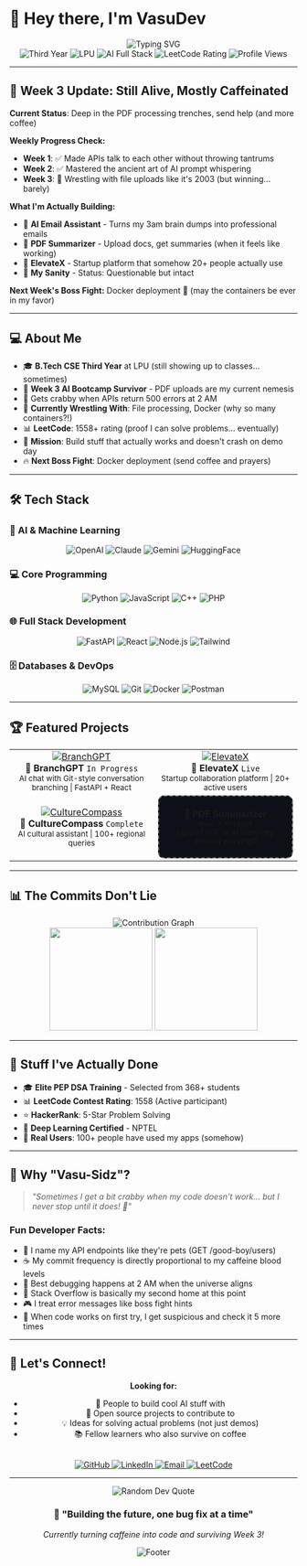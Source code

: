 # 👋 Hey there, I'm VasuDev

<div align="center">
  <img src="https://readme-typing-svg.herokuapp.com?font=Fira+Code&size=22&duration=3000&pause=1000&color=0366D6&center=true&vCenter=true&width=600&lines=CS+Third+Year+%40+LPU;AI+%2B+Full+Stack+Developer;Building+Real+AI+Applications;FastAPI+%7C+React+%7C+AI+APIs;Week+3+Survivor!" alt="Typing SVG" />

  <div align="center">
    <img src="https://img.shields.io/badge/Year-Third-orange" alt="Third Year"/>
    <img src="https://img.shields.io/badge/University-LPU-blue" alt="LPU"/>
    <img src="https://img.shields.io/badge/Focus-AI+Full+Stack-purple" alt="AI Full Stack"/>
    <img src="https://img.shields.io/badge/LeetCode-1558+-yellow" alt="LeetCode Rating"/>
    <img src="https://komarev.com/ghpvc/?username=Vasu-Devs&color=blueviolet" alt="Profile Views"/>
  </div>
</div>

---

## 🚀 Week 3 Update: Still Alive, Mostly Caffeinated

**Current Status**: Deep in the PDF processing trenches, send help (and more coffee)

**Weekly Progress Check:**
- **Week 1**: ✅ Made APIs talk to each other without throwing tantrums
- **Week 2**: ✅ Mastered the ancient art of AI prompt whispering  
- **Week 3**: 🔄 Wrestling with file uploads like it's 2003 (but winning... barely)

**What I'm Actually Building:**
- 🤖 **AI Email Assistant** - Turns my 3am brain dumps into professional emails
- 📄 **PDF Summarizer** - Upload docs, get summaries (when it feels like working)
- 🚀 **ElevateX** - Startup platform that somehow 20+ people actually use
- 💭 **My Sanity** - Status: Questionable but intact

**Next Week's Boss Fight:** Docker deployment 🐳 (may the containers be ever in my favor)

---

## 💻 About Me

- 🎓 **B.Tech CSE Third Year** at LPU (still showing up to classes... sometimes)
- 🤖 **Week 3 AI Bootcamp Survivor** - PDF uploads are my current nemesis
- 🦀 Gets crabby when APIs return 500 errors at 2 AM
- 🧠 **Currently Wrestling With**: File processing, Docker (why so many containers?!)
- 📊 **LeetCode**: 1558+ rating (proof I can solve problems... eventually)
- 🎯 **Mission**: Build stuff that actually works and doesn't crash on demo day
- 🔥 **Next Boss Fight**: Docker deployment (send coffee and prayers)

---

## 🛠️ Tech Stack

### 🤖 AI & Machine Learning
<div align="center">
  <img src="https://img.shields.io/badge/OpenAI-412991?style=for-the-badge&logo=openai&logoColor=white" alt="OpenAI"/>
  <img src="https://img.shields.io/badge/Claude-FF6B35?style=for-the-badge&logo=anthropic&logoColor=white" alt="Claude"/>
  <img src="https://img.shields.io/badge/Gemini-4285F4?style=for-the-badge&logo=google&logoColor=white" alt="Gemini"/>
  <img src="https://img.shields.io/badge/HuggingFace-FFD21E?style=for-the-badge&logo=huggingface&logoColor=black" alt="HuggingFace"/>
</div>

### 💻 Core Programming
<div align="center">
  <img src="https://img.shields.io/badge/Python-3776AB?style=for-the-badge&logo=python&logoColor=white" alt="Python"/>
  <img src="https://img.shields.io/badge/JavaScript-F7DF1E?style=for-the-badge&logo=javascript&logoColor=black" alt="JavaScript"/>
  <img src="https://img.shields.io/badge/C++-00599C?style=for-the-badge&logo=c%2B%2B&logoColor=white" alt="C++"/>
  <img src="https://img.shields.io/badge/PHP-777BB4?style=for-the-badge&logo=php&logoColor=white" alt="PHP"/>
</div>

### 🌐 Full Stack Development
<div align="center">
  <img src="https://img.shields.io/badge/FastAPI-005571?style=for-the-badge&logo=fastapi&logoColor=white" alt="FastAPI"/>
  <img src="https://img.shields.io/badge/React-20232A?style=for-the-badge&logo=react&logoColor=61DAFB" alt="React"/>
  <img src="https://img.shields.io/badge/Node.js-43853D?style=for-the-badge&logo=node.js&logoColor=white" alt="Node.js"/>
  <img src="https://img.shields.io/badge/Tailwind_CSS-38B2AC?style=for-the-badge&logo=tailwind-css&logoColor=white" alt="Tailwind"/>
</div>

### 🗄️ Databases & DevOps
<div align="center">
  <img src="https://img.shields.io/badge/MySQL-4479A1?style=for-the-badge&logo=mysql&logoColor=white" alt="MySQL"/>
  <img src="https://img.shields.io/badge/Git-F05032?style=for-the-badge&logo=git&logoColor=white" alt="Git"/>
  <img src="https://img.shields.io/badge/Docker-2496ED?style=for-the-badge&logo=docker&logoColor=white" alt="Docker"/>
  <img src="https://img.shields.io/badge/Postman-FF6C37?style=for-the-badge&logo=postman&logoColor=white" alt="Postman"/>
</div>

---

## 🏆 Featured Projects

<div align="center">
  <table>
    <tr>
      <td align="center" width="50%">
        <a href="https://github.com/Vasu-Devs/BranchGPT">
          <img src="https://github-readme-stats.vercel.app/api/pin/?username=Vasu-Devs&repo=BranchGPT&theme=tokyonight&border_radius=10" alt="BranchGPT"/>
        </a>
        <br>
        <strong>🤖 BranchGPT</strong> <code>In Progress</code>
        <br>
        <sub>AI chat with Git-style conversation branching | FastAPI + React</sub>
      </td>
      <td align="center" width="50%">
        <a href="https://github.com/Vasu-Devs/Startup">
          <img src="https://github-readme-stats.vercel.app/api/pin/?username=Vasu-Devs&repo=Startup&theme=tokyonight&border_radius=10" alt="ElevateX"/>
        </a>
        <br>
        <strong>🚀 ElevateX</strong> <code>Live</code>
        <br>
        <sub>Startup collaboration platform | 20+ active users</sub>
      </td>
    </tr>
    <tr>
      <td align="center" width="50%">
        <a href="https://github.com/Vasu-Devs/CultureCompass">
          <img src="https://github-readme-stats.vercel.app/api/pin/?username=Vasu-Devs&repo=CultureCompass&theme=tokyonight&border_radius=10" alt="CultureCompass"/>
        </a>
        <br>
        <strong>🧭 CultureCompass</strong> <code>Complete</code>
        <br>
        <sub>AI cultural assistant | 100+ regional queries</sub>
      </td>
      <td align="center" width="50%">
        <div style="border: 2px dashed #666; padding: 20px; border-radius: 10px; background: #0d1117;">
          <strong>📄 PDF Summarizer</strong>
          <br>
          <sub><code>Week 3 Project</code></sub>
          <br>
          <sub><em>Upload PDF → AI summary (almost working!)</em></sub>
        </div>
      </td>
    </tr>
  </table>
</div>

---

## 📊 The Commits Don't Lie

<div align="center">
  <img src="https://github-readme-activity-graph.vercel.app/graph?username=Vasu-Devs&theme=tokyo-night&bg_color=0d1117&color=9745f5&line=9745f5&point=ffffff&hide_border=true" alt="Contribution Graph"/>
</div>

<div align="center">
  <img height="180em" src="https://github-readme-stats.vercel.app/api?username=Vasu-Devs&show_icons=true&theme=tokyonight&include_all_commits=true&count_private=true&border_radius=10"/>
  <img height="180em" src="https://github-readme-streak-stats.herokuapp.com/?user=Vasu-Devs&theme=tokyonight&border_radius=10"/>
</div>

---

## 🏅 Stuff I've Actually Done

- 🎓 **Elite PEP DSA Training** - Selected from 368+ students
- 📊 **LeetCode Contest Rating**: 1558 (Active participant)
- ⭐ **HackerRank**: 5-Star Problem Solving
- 📜 **Deep Learning Certified** - NPTEL
- 🤖 **Real Users**: 100+ people have used my apps (somehow)

---

## 🌟 Why "Vasu-Sidz"?

> *"Sometimes I get a bit crabby when my code doesn't work... but I never stop until it does! 🦀"*

### Fun Developer Facts:
- 🤖 I name my API endpoints like they're pets (GET /good-boy/users)
- ☕ My commit frequency is directly proportional to my caffeine blood levels
- 🌙 Best debugging happens at 2 AM when the universe aligns
- 📖 Stack Overflow is basically my second home at this point
- 🎮 I treat error messages like boss fight hints
- 🧩 When code works on first try, I get suspicious and check it 5 more times

---

## 🤝 Let's Connect!

<div align="center">

**Looking for:**
- 👥 People to build cool AI stuff with
- 🚀 Open source projects to contribute to
- 💡 Ideas for solving actual problems (not just demos)
- 📚 Fellow learners who also survive on coffee

<br>

  <a href="https://github.com/Vasu-Devs">
    <img src="https://img.shields.io/badge/GitHub-100000?style=for-the-badge&logo=github&logoColor=white" alt="GitHub"/>
  </a>
  <a href="https://www.linkedin.com/in/vasudev-siddh/">
    <img src="https://img.shields.io/badge/LinkedIn-0077B5?style=for-the-badge&logo=linkedin&logoColor=white" alt="LinkedIn"/>
  </a>
  <a href="mailto:siddhvasudev1402@gmail.com">
    <img src="https://img.shields.io/badge/Email-D14836?style=for-the-badge&logo=gmail&logoColor=white" alt="Email"/>
  </a>
  <a href="https://leetcode.com/CodeCrab">
    <img src="https://img.shields.io/badge/LeetCode-FFA116?style=for-the-badge&logo=leetcode&logoColor=white" alt="LeetCode"/>
  </a>
</div>

---

<div align="center">
  <img src="https://quotes-github-readme.vercel.app/api?type=horizontal&theme=tokyonight" alt="Random Dev Quote"/>
</div>

<div align="center">
  <h3>🚀 "Building the future, one bug fix at a time"</h3>
  <p><em>Currently turning caffeine into code and surviving Week 3!</em></p>
  
  <img src="https://raw.githubusercontent.com/Trilokia/Trilokia/379277808c61ef204768a61bbc5d25bc7798ccf1/bottom_header.svg" alt="Footer"/>
</div>
